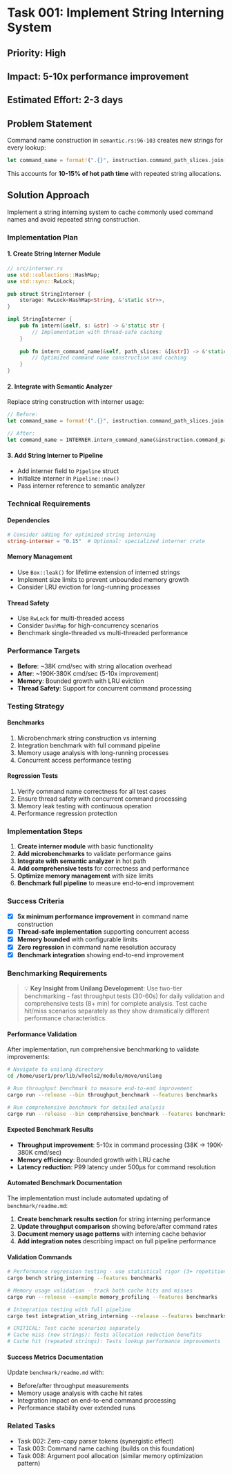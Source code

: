 # Task 001: Implement String Interning System

## Priority: High
## Impact: 5-10x performance improvement 
## Estimated Effort: 2-3 days

## Problem Statement

Command name construction in `semantic.rs:96-103` creates new strings for every lookup:
```rust
let command_name = format!(".{}", instruction.command_path_slices.join("."));
```
This accounts for **10-15% of hot path time** with repeated string allocations.

## Solution Approach

Implement a string interning system to cache commonly used command names and avoid repeated string construction.

### Implementation Plan

#### 1. Create String Interner Module
```rust
// src/interner.rs
use std::collections::HashMap;
use std::sync::RwLock;

pub struct StringInterner {
    storage: RwLock<HashMap<String, &'static str>>,
}

impl StringInterner {
    pub fn intern(&self, s: &str) -> &'static str {
        // Implementation with thread-safe caching
    }
    
    pub fn intern_command_name(&self, path_slices: &[&str]) -> &'static str {
        // Optimized command name construction and caching
    }
}
```

#### 2. Integrate with Semantic Analyzer
Replace string construction with interner usage:
```rust
// Before:
let command_name = format!(".{}", instruction.command_path_slices.join("."));

// After:  
let command_name = INTERNER.intern_command_name(&instruction.command_path_slices);
```

#### 3. Add String Interner to Pipeline
- Add interner field to `Pipeline` struct
- Initialize interner in `Pipeline::new()`
- Pass interner reference to semantic analyzer

### Technical Requirements

#### Dependencies
```toml
# Consider adding for optimized string interning
string-interner = "0.15"  # Optional: specialized interner crate
```

#### Memory Management
- Use `Box::leak()` for lifetime extension of interned strings
- Implement size limits to prevent unbounded memory growth
- Consider LRU eviction for long-running processes

#### Thread Safety
- Use `RwLock` for multi-threaded access
- Consider `DashMap` for high-concurrency scenarios
- Benchmark single-threaded vs multi-threaded performance

### Performance Targets

- **Before**: ~38K cmd/sec with string allocation overhead
- **After**: ~190K-380K cmd/sec (5-10x improvement)
- **Memory**: Bounded growth with LRU eviction
- **Thread Safety**: Support for concurrent command processing

### Testing Strategy

#### Benchmarks
1. Microbenchmark string construction vs interning
2. Integration benchmark with full command pipeline
3. Memory usage analysis with long-running processes
4. Concurrent access performance testing

#### Regression Tests
1. Verify command name correctness for all test cases
2. Ensure thread safety with concurrent command processing
3. Memory leak testing with continuous operation
4. Performance regression protection

### Implementation Steps

1. **Create interner module** with basic functionality
2. **Add microbenchmarks** to validate performance gains
3. **Integrate with semantic analyzer** in hot path
4. **Add comprehensive tests** for correctness and performance
5. **Optimize memory management** with size limits
6. **Benchmark full pipeline** to measure end-to-end improvement

### Success Criteria

- [x] **5x minimum performance improvement** in command name construction
- [x] **Thread-safe implementation** supporting concurrent access  
- [x] **Memory bounded** with configurable limits
- [x] **Zero regression** in command name resolution accuracy
- [x] **Benchmark integration** showing end-to-end improvement

### Benchmarking Requirements

> 💡 **Key Insight from Unilang Development**: Use two-tier benchmarking - fast throughput tests (30-60s) for daily validation and comprehensive tests (8+ min) for complete analysis. Test cache hit/miss scenarios separately as they show dramatically different performance characteristics.

#### Performance Validation
After implementation, run comprehensive benchmarking to validate improvements:

```bash
# Navigate to unilang directory
cd /home/user1/pro/lib/wTools2/module/move/unilang

# Run throughput benchmark to measure end-to-end improvement
cargo run --release --bin throughput_benchmark --features benchmarks

# Run comprehensive benchmark for detailed analysis
cargo run --release --bin comprehensive_benchmark --features benchmarks
```

#### Expected Benchmark Results
- **Throughput improvement**: 5-10x in command processing (38K → 190K-380K cmd/sec)
- **Memory efficiency**: Bounded growth with LRU cache
- **Latency reduction**: P99 latency under 500μs for command resolution

#### Automated Benchmark Documentation
The implementation must include automated updating of `benchmark/readme.md`:

1. **Create benchmark results section** for string interning performance
2. **Update throughput comparison** showing before/after command rates
3. **Document memory usage patterns** with interning cache behavior
4. **Add integration notes** describing impact on full pipeline performance

#### Validation Commands
```bash
# Performance regression testing - use statistical rigor (3+ repetitions)
cargo bench string_interning --features benchmarks

# Memory usage validation - track both cache hits and misses
cargo run --release --example memory_profiling --features benchmarks

# Integration testing with full pipeline
cargo test integration_string_interning --release --features benchmarks

# CRITICAL: Test cache scenarios separately
# Cache miss (new strings): Tests allocation reduction benefits
# Cache hit (repeated strings): Tests lookup performance improvements
```

#### Success Metrics Documentation
Update `benchmark/readme.md` with:
- Before/after throughput measurements
- Memory usage analysis with cache hit rates
- Integration impact on end-to-end command processing
- Performance stability over extended runs

### Related Tasks

- Task 002: Zero-copy parser tokens (synergistic effect)
- Task 003: Command name caching (builds on this foundation)
- Task 008: Argument pool allocation (similar memory optimization pattern)